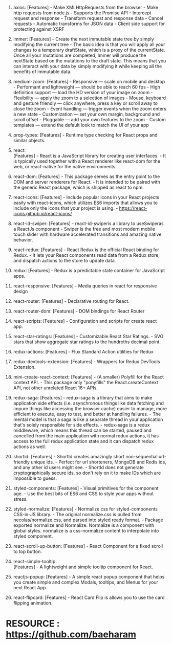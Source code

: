 1. axios:
          [Features]    - Make XMLHttpRequests from the browser
                        - Make http requests from node.js
                        - Supports the Promise API
                        - Intercept request and response
                        - Transform request and response data
                        - Cancel requests
                        - Automatic transforms for JSON data
                        - Client side support for protecting against XSRF

2. immer:
          [Features]    - Create the next immutable state tree by simply modifying the current tree
                        - The basic idea is that you will apply all your changes to a temporary draftState, 
                          which is a proxy of the currentState. Once all your mutations are completed, 
                          Immer will produce the nextState based on the mutations to the draft state. 
                          This means that you can interact with your data by simply modifying it while 
                          keeping all the benefits of immutable data.

3. medium-zoom:
          [Features]    - Responsive — scale on mobile and desktop
                        - Performant and lightweight — should be able to reach 60 fps
                        - High definition support — load the HD version of your image on zoom
                        - Flexibility — apply the zoom to a selection of images
                        - Mouse, keyboard and gesture friendly — click anywhere, press a key or scroll away to close the zoom
                        - Event handling — trigger events when the zoom enters a new state
                        - Customization — set your own margin, background and scroll offset
                        - Pluggable — add your own features to the zoom
                        - Custom templates — extend the default look to match the UI of your app

4. prop-types:
          [Features]    - Runtime type checking for React props and similar objects.    

5. react:                 
          [Features]    - React is a JavaScript library for creating user interfaces.
                        - It is typically used together with a React renderer like react-dom for the web, 
                          or react-native for the native environments.

6. react-dom:
          [Features]    - This package serves as the entry point to the DOM and server renderers for React.
                        - It is intended to be paired with the generic React package, which is shipped as react to npm.

7. react-icons:
          [Features]    - Include popular icons in your React projects easily with react-icons, 
                          which utilizes ES6 imports that allows you to include only the icons that your project is using.
                        - https://react-icons.github.io/react-icons/

8. react-id-swiper:
          [Features]    - react-id-swiperis a library to useSwiperas a ReactJs component
                        - Swiper is the free and most modern mobile touch slider with hardware 
                          accelerated transitions and amazing native behavior.

9. react-redux:
          [Features]    - React Redux is the official React binding for Redux. 
                        - It lets your React components read data from a Redux store, 
                          and dispatch actions to the store to update data.

10. redux:
          [Features]    - Redux is a predictable state container for JavaScript apps.  

11. react-responsive:
          [Features]    - Media queries in react for responsive design

12. react-router:
          [Features]    - Declarative routing for React.

13. react-router-dom:
          [Features]    - DOM bindings for React Router

14. react-scripts:
          [Features]    - Configuration and scripts for create react app.

15. react-star-ratings:
          [Features]    - Customizable React Star Ratings. 
                        - SVG stars that show aggregate star ratings to the hundreths decimal point.     

16. redux-actions:
          [Features]    - Flux Standard Action utilities for Redux


17. redux-devtools-extension:
          [Features]    - Wrappers for Redux DevTools Extension.

18. mini-create-react-context:
          [Features]    - (A smaller) Polyfill for the React context API.
                        - This package only "ponyfills" the React.createContext API, not other unrelated React 16+ APIs.

19. redux-saga:
          [Features]    - redux-saga is a library that aims to make application side effects 
                          (i.e. asynchronous things like data fetching and impure things like accessing the browser cache) easier to manage,
                          more efficient to execute, easy to test, and better at handling failures.
                        - The mental model is that a saga is like a separate thread in your application that's solely responsible for side effects.
                        - redux-saga is a redux middleware, which means this thread can be started, 
                          paused and cancelled from the main application with normal redux actions, 
                          it has access to the full redux application state and it can dispatch redux actions as well.

20. shortid:
          [Features]    - ShortId creates amazingly short non-sequential url-friendly unique ids. 
                        - Perfect for url shorteners, MongoDB and Redis ids, and any other id users might see.
                        - ShortId does not generate cryptographically secure ids, 
                          so don't rely on it to make IDs which are impossible to guess.

21. styled-components:
          [Features]    - Visual primitives for the component age. 
                        - Use the best bits of ES6 and CSS to style your apps without stress.  

22. styled-normalize:
          [Features]    - Normalize.css for styled-components CSS-in-JS library.
                        - The original normalize.css is pulled from necolas/normalize.css, 
                          and parsed into styled ready format.
                        - Package exported normalize and Normalize. Normalize is a component with global styles. normalize is 
                          a css-normalize content to interpolate into styled component.           

23. react-scroll-up-button:
          [Features]    - React Component for a fixed scroll to top button.      

24. react-simple-tooltip:                                                         
          [Features]    - A lightweight and simple tooltip component for React.

25. reactjs-popup:
          [Features]    - A simple react popup component that helps you create simple and complex Modals, 
                          tooltips, and Menus for your next React App.

26. react-flipcard:
          [Features]    - React Card Flip is allows you to use the card flipping animation.

# RESOURCE                : https://github.com/baeharam
